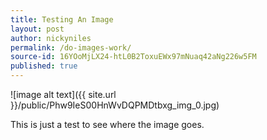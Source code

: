 ```yaml
---
title: Testing An Image
layout: post
author: nickyniles
permalink: /do-images-work/
source-id: 16YOoMjLX24-htL0B2ToxuEWx97mNuaq42aNg226w5FM
published: true
---
```

![image alt text]({{ site.url }}/public/Phw9IeS00HnWvDQPMDtbxg_img_0.jpg)

This is just a test to see where the image goes.

